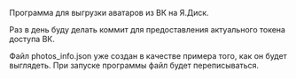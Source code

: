 Программа для выгрузки аватаров из ВК на Я.Диск.

Раз в день буду делать коммит для предоставления актуального токена доступа ВК.

Файл photos_info.json уже создан в качестве примера того, как он будет выглядеть. При запуске программы файл будет переписываться.
